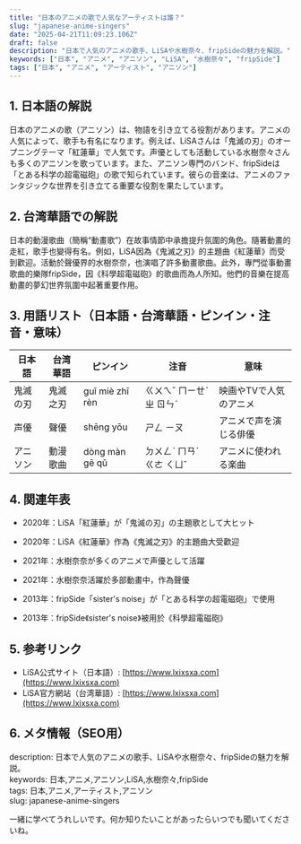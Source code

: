 ```yaml
---
title: "日本のアニメの歌で人気なアーティストは誰？"
slug: "japanese-anime-singers"
date: "2025-04-21T11:09:23.106Z"
draft: false
description: "日本で人気のアニメの歌手、LiSAや水樹奈々、fripSideの魅力を解説。"
keywords: ["日本", "アニメ", "アニソン", "LiSA", "水樹奈々", "fripSide"]
tags: ["日本", "アニメ", "アーティスト", "アニソン"]
---
```


## 1. 日本語の解説  
日本のアニメの歌（アニソン）は、物語を引き立てる役割があります。アニメの人気によって、歌手も有名になります。例えば、LiSAさんは「鬼滅の刃」のオープニングテーマ「紅蓮華」で人気です。声優としても活動している水樹奈々さんも多くのアニソンを歌っています。また、アニソン専門のバンド、fripSideは「とある科学の超電磁砲」の歌で知られています。彼らの音楽は、アニメのファンタジックな世界を引き立てる重要な役割を果たしています。

## 2. 台湾華語での解説  
日本的動漫歌曲（簡稱“動畫歌”）在故事情節中承擔提升氛圍的角色。隨著動畫的走紅，歌手也變得有名。例如，LiSA因為《鬼滅之刃》的主題曲《紅蓮華》而受到歡迎。活動於聲優界的水樹奈奈，也演唱了許多動畫歌曲。此外，專門從事動畫歌曲的樂隊fripSide，因《科學超電磁砲》的歌曲而為人所知。他們的音樂在提高動畫的夢幻世界氛圍中起著重要作用。

## 3. 用語リスト（日本語・台湾華語・ピンイン・注音・意味）  

| 日本語     | 台湾華語     | ピンイン      | 注音       | 意味                     |
|------------|--------------|---------------|------------|--------------------------|
| 鬼滅の刃   | 鬼滅之刃     | guǐ miè zhī rèn | ㄍㄨㄟˇ ㄇㄧㄝˋ ㄓ ㄖㄣˋ | 映画やTVで人気のアニメ   |
| 声優       | 聲優         | shēng yōu     | ㄕㄥ ㄧㄡ    | アニメで声を演じる俳優   |
| アニソン   | 動漫歌曲     | dòng màn gē qǔ | ㄉㄨㄥˋ ㄇㄢˋ ㄍㄜ ㄑㄩˇ |   アニメに使われる楽曲 |

## 4. 関連年表  

- 2020年：LiSA「紅蓮華」が「鬼滅の刃」の主題歌として大ヒット  
- 2020年：LiSA《紅蓮華》作為《鬼滅之刃》的主題曲大受歡迎  

- 2021年：水樹奈奈が多くのアニメで声優として活躍  
- 2021年：水樹奈奈活躍於多部動畫中，作為聲優  

- 2013年：fripSide「sister's noise」が「とある科学の超電磁砲」で使用  
- 2013年：fripSide《sister's noise》被用於《科學超電磁砲》

## 5. 参考リンク  

- LiSA公式サイト（日本語）: [https://www.lxixsxa.com](https://www.lxixsxa.com)  
- LiSA官方網站（台湾華語）: [https://www.lxixsxa.com](https://www.lxixsxa.com)  

## 6. メタ情報（SEO用）  

description: 日本で人気のアニメの歌手、LiSAや水樹奈々、fripSideの魅力を解説。  
keywords: 日本,アニメ,アニソン,LiSA,水樹奈々,fripSide  
tags: 日本,アニメ,アーティスト,アニソン  
slug: japanese-anime-singers  

一緒に学べてうれしいです。何か知りたいことがあったらいつでも聞いてくださいね。